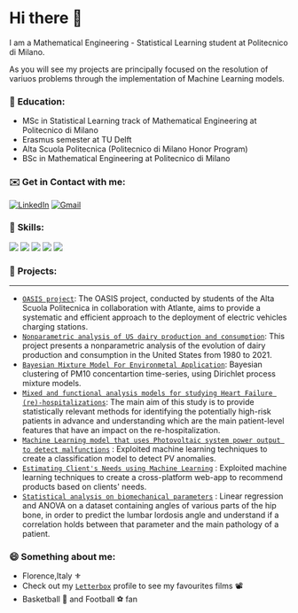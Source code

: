 # Hi there 👋


I am a Mathematical Engineering - Statistical Learning student at Politecnico di Milano.

As you will see my projects are principally focused on the resolution of variuos problems through the implementation of Machine Learning models.

### 🏫 **Education:**
- MSc in Statistical Learning track of Mathematical Engineering at Politecnico di Milano
- Erasmus semester at TU Delft
- Alta Scuola Politecnica (Politecnico di Milano Honor Program)
- BSc in Mathematical Engineering at Politecnico di Milano


### ✉️ **Get in Contact with me:**

[![LinkedIn](https://img.shields.io/badge/linkedin-%230077B5.svg?style=for-the-badge&logo=linkedin&logoColor=white)](https://www.linkedin.com/in/gabriele-corbo-657982218/)
[![Gmail](https://img.shields.io/badge/Gmail-D14836?style=for-the-badge&logo=gmail&logoColor=white)](mailto:gabricorbo99@gmail.com)


### 🚀 **Skills:**

![](https://img.shields.io/badge/Python-3776AB?style=for-the-badge&logo=python&logoColor=white)
![](https://img.shields.io/badge/C%2B%2B-00599C?style=for-the-badge&logo=c%2B%2B&logoColor=white)
![](https://img.shields.io/badge/R-276DC3?style=for-the-badge&logo=r&logoColor=white)
![](https://img.shields.io/badge/LaTeX-purple?style=for-the-badge&logo=LaTeX&logoColor=white)
![](https://img.shields.io/badge/Matlab-FC4C02?style=for-the-badge&logo=Mathworks&logoColor=white)
<!-- <img src="https://upload.wikimedia.org/wikipedia/commons/2/21/Matlab_Logo.png" data-canonical-src="https://upload.wikimedia.org/wikipedia/commons/2/21/Matlab_Logo.png" height="25" /> ![](https://img.shields.io/badge/Matlab-FC4C02?style=for-the-badge) ... -->

### 🔨 **Projects:**

---
* [`OASIS project`](https://github.com/gabrielecorbo/oasis-project): The OASIS project, conducted by students of the Alta Scuola Politecnica in collaboration with Atlante, aims to provide a systematic and efficient approach to the deployment of electric vehicles charging stations.
* [`Nonparametric analysis of US dairy production and consumption`](https://github.com/gabrielecorbo/nonparametric-analysis-US-dairy-production-consumption): This project presents a nonparametric analysis of the evolution of dairy production and consumption in the United States from 1980 to 2021.
* [`Bayesian Mixture Model For Environmetal Application`](https://github.com/gabrielecorbo/Bayesian-mixture-model-for-environmental-application): Bayesian clustering of PM10 concentartion time-series, using Dirichlet process mixture models.
* [`Mixed and functional analysis models for studying
Heart Failure (re)-hospitalizations`](https://github.com/gabrielecorbo/Applied-Statistics-project): The main aim of this study is to provide statistically relevant methods for identifying the potentially high-risk patients in advance and understanding which are the main patient-level features that have an impact on the re-hospitalization.
* [`Machine Learning model that uses Photovoltaic system power output to detect malfunctions`](https://github.com/gabrielecorbo/Machine-Learning-Project) : Exploited machine learning techniques to create a classification model to detect PV anomalies.
* [`Estimating Client's Needs using Machine Learning`](https://github.com/gabrielecorbo/Fintech-Project) : Exploited machine learning techniques to create a cross-platform web-app to recommend products based on clients' needs.
* [`Statistical analysis on biomechanical parameters`](https://github.com/gabrielecorbo/progetto-inferenza-statistica) : Linear regression and ANOVA on a dataset containing angles of various parts of the hip bone, in order to predict the lumbar lordosis angle and understand if a correlation holds between that parameter and the main pathology of a patient.

### 😄 **Something about me:**
- Florence,Italy ⚜️
- Check out my [`Letterbox`](https://letterboxd.com/briologa00/) profile to see my favourites films 📽️
- Basketball 🏀 and Football ⚽ fan 

